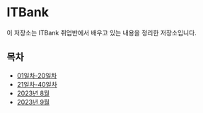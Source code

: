 # ITBank

이 저장소는 ITBank 취업반에서 배우고 있는 내용을 정리한 저장소입니다.

## 목차

- [01일차-20일차](https://github.com/Noah3521/itbnak/blob/main/docs/2023/Day01-Day20.md)
- [21일차-40일차](#2023년-7월)
- [2023년 8월](#2023년-8월)
- [2023년 9월](#2023년-9월)
